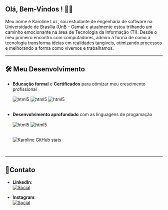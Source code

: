 
## Olá, Bem-Vindos !  👋🏾

Meu nome é Karoline Luz, sou estudante de engenharia de software na Universidade de Brasília (UnB - Gama) e atualmente estou trilhando um caminho emocionante na área de Tecnologia da Informação (TI). Desde o meu primeiro encontro com computadores, admiro a forma de como a tecnologia transforma ideias em realidades tangíveis, otimizando processos e melhorando a forma como vivemos e trabalhamos.
***
## 🛠️ Meu Desenvolvimento

- **Educação formal** e **Certificados** para otimizar meu crescimento profissional  

    <div>
    <img align="center" alt= "html5" src="https://img.shields.io/badge/Udemy-EC5252?style=for-the-badge&logo=Udemy&logoColor=white"
        />  
     <img align="center" alt= "html5" src="https://img.shields.io/badge/Duolingo-58CC02?style=for-the-badge&logo=Duolingo&logoColor=white"
    /> <img align="center" alt= "html5" src="https://img.shields.io/badge/Khan%20Academy-14BF96?style=for-the-badge&logo=Khan%20Academy&logoColor=white"
    />
    </div> <br>


- **Desenvolvimento aprofundado** com as linguagens de progamação 

    <img align="center" alt= "html5" src="https://img.shields.io/badge/C-00599C?style=for-the-badge&logo=c&logoColor=white"  
    />
     <img align="center" alt= "html5" src="https://img.shields.io/badge/Java-ED8B00?style=for-the-badge&logo=openjdk&logoColor=white"  
    />  
    <br>
  
    ![Karoline GitHub stats](https://github-readme-stats.vercel.app/api?username=KarolineLuz&show_icons=true&theme=onedark)

<br>


---
## 🤝Contato

- **LinkedIn**:      
[![Social](https://img.shields.io/badge/LinkedIn-0077B5?style=for-the-badge&logo=linkedin&logoColor=white)](https://www.linkedin.com/in/karol-luz-86603622b/)

- **Instagram**:      
[![Social](https://img.shields.io/badge/Instagram-E4405F?style=for-the-badge&logo=instagram&logoColor=white)](https://www.instagram.com/karolzinha320/)


